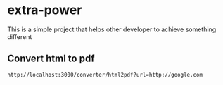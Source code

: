 # extra-power

This is a simple project that helps other developer to achieve something different

## Convert html to pdf

```
http://localhost:3000/converter/html2pdf?url=http://google.com
```
